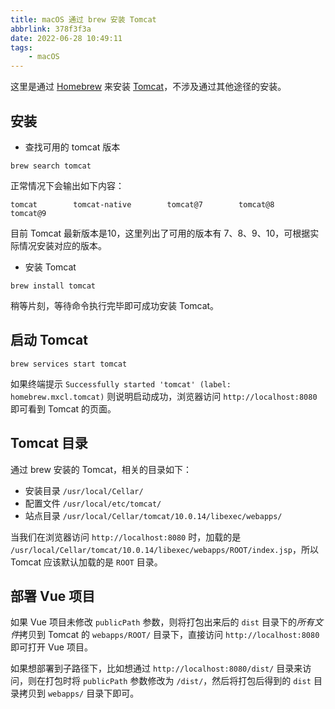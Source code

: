 ```yaml
---
title: macOS 通过 brew 安装 Tomcat
abbrlink: 378f3f3a
date: 2022-06-28 10:49:11
tags:
    - macOS
---
```


这里是通过 [Homebrew](https://brew.sh) 来安装 [Tomcat](https://tomcat.apache.org)，不涉及通过其他途径的安装。

## 安装

- 查找可用的 tomcat 版本

```shell
brew search tomcat
```

正常情况下会输出如下内容：

```
tomcat        tomcat-native        tomcat@7        tomcat@8        tomcat@9
```

目前 Tomcat 最新版本是10，这里列出了可用的版本有 7、8、9、10，可根据实际情况安装对应的版本。

- 安装 Tomcat

```shell
brew install tomcat
```

稍等片刻，等待命令执行完毕即可成功安装 Tomcat。

## 启动 Tomcat

```shell
brew services start tomcat
```

如果终端提示 `Successfully started 'tomcat' (label: homebrew.mxcl.tomcat)` 则说明启动成功，浏览器访问 `http://localhost:8080` 即可看到 Tomcat 的页面。

## Tomcat 目录

通过 brew 安装的 Tomcat，相关的目录如下：

- 安装目录 `/usr/local/Cellar/`
- 配置文件 `/usr/local/etc/tomcat/`
- 站点目录 `/usr/local/Cellar/tomcat/10.0.14/libexec/webapps/`

当我们在浏览器访问 `http://localhost:8080` 时，加载的是 `/usr/local/Cellar/tomcat/10.0.14/libexec/webapps/ROOT/index.jsp`，所以 Tomcat 应该默认加载的是 `ROOT` 目录。

## 部署 Vue 项目

如果 Vue 项目未修改 `publicPath` 参数，则将打包出来后的 `dist` 目录下的*所有文件*拷贝到 Tomcat 的 `webapps/ROOT/` 目录下，直接访问 `http://localhost:8080` 即可打开 Vue 项目。

如果想部署到子路径下，比如想通过 `http://localhost:8080/dist/` 目录来访问，则在打包时将 `publicPath` 参数修改为 `/dist/`，然后将打包后得到的 `dist` 目录拷贝到 `webapps/` 目录下即可。
